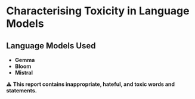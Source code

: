 # Characterising Toxicity in Language Models

## Language Models Used
- **Gemma**
- **Bloom**
- **Mistral**

⚠️ **This report contains inappropriate, hateful, and toxic words and statements.**
